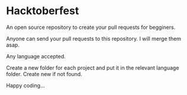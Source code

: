 # Hacktoberfest

An open source repository to create your pull requests for begginers.

Anyone can send your pull requests to this repository. I will merge them asap.

Any language accepted.

Create a new folder for each project and put it in the relevant language folder. Create new if not found.

Happy coding...